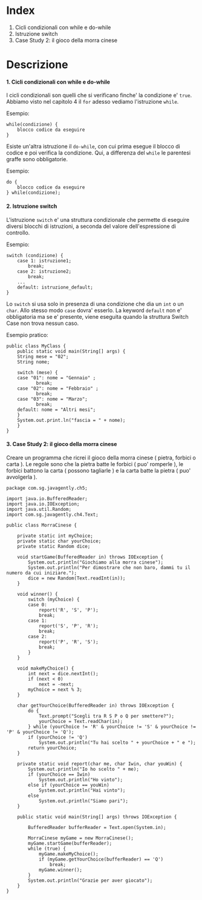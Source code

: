 # Index
1. Cicli condizionali con while e do-while
2. Istruzione switch
3. Case Study 2: il gioco della morra cinese

# Descrizione

#### 1. Cicli condizionali con while e do-while
I cicli condizionali son quelli che si verificano finche' la condizione e' `true`. Abbiamo visto nel capitolo 4 il `for` adesso vediamo l'istruzione `while`.

Esempio:

```
while(condizione) {
	blocco codice da eseguire
}
```

Esiste un'altra istruzione il `do-while`, con cui prima esegue il blocco di codice e poi verifica la condizione. Qui, a differenza del `while` le parentesi graffe sono obbligatorie.

Esempio:

```
do {
	blocco codice da eseguire
} while(condizione);
```

#### 2. Istruzione switch
L'istruzione `switch` e' una struttura condizionale che permette di eseguire diversi blocchi di istruzioni, a seconda del valore dell'espressione di controllo.

Esempio:

```
switch (condizione) { 
	case 1: istruzione1; 
		break; 
	case 2: istruzione2; 
		break; 
	... 
	default: istruzione_default; 
}
```
Lo `switch` si usa solo in presenza di una condizione che dia un `int` o un `char`. Allo stesso modo `case` dovra' esserlo.
La keyword `default` non e' obbligatoria ma se e' presente, viene eseguita quando la struttura Switch Case non trova nessun caso.

Esempio pratico:

```
public class MyClass {
	public static void main(String[] args) {
	String mese = "02";
	String nome;

	switch (mese) {
	case "01": nome = "Gennaio" ;
		   break;
	case "02": nome = "Febbraio" ;
		   break;
	case "03": nome = "Marzo";
		   break;
	default: nome = "Altri mesi";
	}
	System.out.print.ln("fascia = " + nome);
	}
}
```
#### 3. Case Study 2: il gioco della morra cinese
Creare un programma che ricrei il gioco della morra cinese ( pietra, forbici o carta ). Le regole sono che la pietra batte le forbici ( puo' romperle ), le forbici battono la carta ( possono tagliarle ) e la carta batte la pietra ( puo' avvolgerla ).

```
package com.sg.javagently.ch5;

import java.io.BufferedReader;
import java.io.IOException;
import java.util.Random;
import com.sg.javagently.ch4.Text;

public class MorraCinese {

	private static int myChoice;
	private static char yourChoice;
	private static Random dice;

	void startGame(BufferedReader in) throws IOException {
		System.out.println("Giochiamo alla morra cinese");
		System.out.println("Per dimostrare che non baro, dammi tu il numero da cui iniziare.");
		dice = new Random(Text.readInt(in));
	}

	void winner() {
		switch (myChoice) {
		case 0:
			report('R', 'S', 'P');
			break;
		case 1:
			report('S', 'P', 'R');
			break;
		case 2:
			report('P', 'R', 'S');
			break;
		}
	}

	void makeMyChoice() {
		int next = dice.nextInt();
		if (next < 0)
			next = -next;
		myChoice = next % 3;
	}

	char getYourChoice(BufferedReader in) throws IOException {
		do {
			Text.prompt("Scegli tra R S P o Q per smettere?");
			yourChoice = Text.readChar(in);
		} while (yourChoice != 'R' & yourChoice != 'S' & yourChoice != 'P' & yourChoice != 'Q');
		if (yourChoice != 'Q')
			System.out.println("Tu hai scelto " + yourChoice + " e ");
		return yourChoice;
	}

	private static void report(char me, char Iwin, char youWin) {
		System.out.println("Io ho scelto " + me);
		if (yourChoice == Iwin)
			System.out.println("Ho vinto");
		else if (yourChoice == youWin)
			System.out.println("Hai vinto");
		else
			System.out.println("Siamo pari");
	}

	public static void main(String[] args) throws IOException {

		BufferedReader bufferReader = Text.open(System.in);

		MorraCinese myGame = new MorraCinese();
		myGame.startGame(bufferReader);
		while (true) {
			myGame.makeMyChoice();
			if (myGame.getYourChoice(bufferReader) == 'Q')
				break;
			myGame.winner();
		}
		System.out.println("Grazie per aver giocato");
	}
}
```